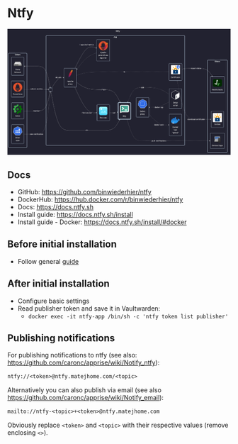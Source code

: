# Ntfy

![diagram](../../docs/diagrams/out/apps/ntfy.png)

## Docs

- GitHub: <https://github.com/binwiederhier/ntfy>
- DockerHub: <https://hub.docker.com/r/binwiederhier/ntfy>
- Docs: <https://docs.ntfy.sh>
- Install guide: <https://docs.ntfy.sh/install>
- Install guide - Docker: <https://docs.ntfy.sh/install/#docker> <!-- textlint-disable-line terminology -->

## Before initial installation

- Follow general [guide](../../docs/Checklist%20for%20new%20docker-apps.md)

## After initial installation

- Configure basic settings
- Read publisher token and save it in Vaultwarden:
    - `docker exec -it ntfy-app /bin/sh -c 'ntfy token list publisher'`

## Publishing notifications

For publishing notifications to ntfy (see also: <https://github.com/caronc/apprise/wiki/Notify_ntfy>):

```txt
ntfy://<token>@ntfy.matejhome.com/<topic>
```

Alternatively you can also publish via email (see also <https://github.com/caronc/apprise/wiki/Notify_email>):

```txt
mailto://ntfy-<topic>+<token>@ntfy.matejhome.com
```

Obviously replace `<token>` and `<topic>` with their respective values (remove enclosing `<>`).

